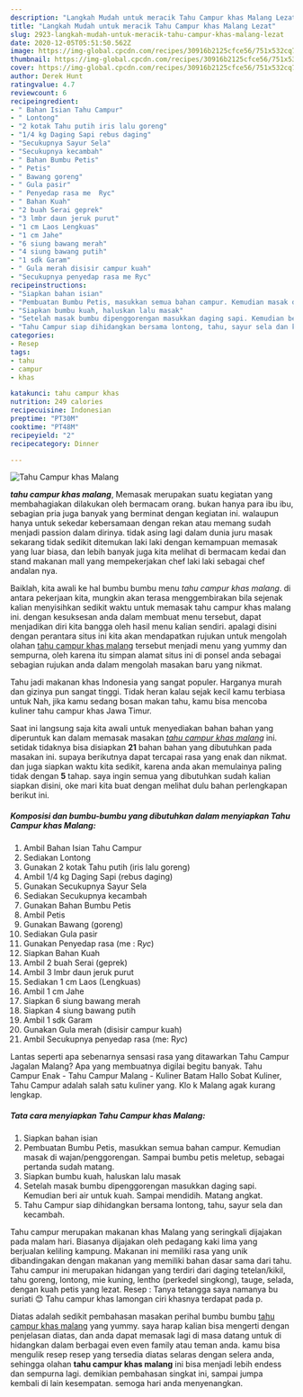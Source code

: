 ```yaml
---
description: "Langkah Mudah untuk meracik Tahu Campur khas Malang Lezat"
title: "Langkah Mudah untuk meracik Tahu Campur khas Malang Lezat"
slug: 2923-langkah-mudah-untuk-meracik-tahu-campur-khas-malang-lezat
date: 2020-12-05T05:51:50.562Z
image: https://img-global.cpcdn.com/recipes/30916b2125cfce56/751x532cq70/tahu-campur-khas-malang-foto-resep-utama.jpg
thumbnail: https://img-global.cpcdn.com/recipes/30916b2125cfce56/751x532cq70/tahu-campur-khas-malang-foto-resep-utama.jpg
cover: https://img-global.cpcdn.com/recipes/30916b2125cfce56/751x532cq70/tahu-campur-khas-malang-foto-resep-utama.jpg
author: Derek Hunt
ratingvalue: 4.7
reviewcount: 6
recipeingredient:
- " Bahan Isian Tahu Campur"
- " Lontong"
- "2 kotak Tahu putih iris lalu goreng"
- "1/4 kg Daging Sapi rebus daging"
- "Secukupnya Sayur Sela"
- "Secukupnya kecambah"
- " Bahan Bumbu Petis"
- " Petis"
- " Bawang goreng"
- " Gula pasir"
- " Penyedap rasa me  Ryc"
- " Bahan Kuah"
- "2 buah Serai geprek"
- "3 lmbr daun jeruk purut"
- "1 cm Laos Lengkuas"
- "1 cm Jahe"
- "6 siung bawang merah"
- "4 siung bawang putih"
- "1 sdk Garam"
- " Gula merah disisir campur kuah"
- "Secukupnya penyedap rasa me Ryc"
recipeinstructions:
- "Siapkan bahan isian"
- "Pembuatan Bumbu Petis, masukkan semua bahan campur. Kemudian masak di wajan/penggorengan. Sampai bumbu petis meletup, sebagai pertanda sudah matang."
- "Siapkan bumbu kuah, haluskan lalu masak"
- "Setelah masak bumbu dipenggorengan masukkan daging sapi. Kemudian beri air untuk kuah. Sampai mendidih. Matang angkat."
- "Tahu Campur siap dihidangkan bersama lontong, tahu, sayur sela dan kecambah."
categories:
- Resep
tags:
- tahu
- campur
- khas

katakunci: tahu campur khas 
nutrition: 249 calories
recipecuisine: Indonesian
preptime: "PT30M"
cooktime: "PT48M"
recipeyield: "2"
recipecategory: Dinner

---
```



![Tahu Campur khas Malang](https://img-global.cpcdn.com/recipes/30916b2125cfce56/751x532cq70/tahu-campur-khas-malang-foto-resep-utama.jpg)

<b><i>tahu campur khas malang</i></b>, Memasak merupakan suatu kegiatan yang membahagiakan dilakukan oleh bermacam orang. bukan hanya para ibu ibu, sebagian pria juga banyak yang berminat dengan kegiatan ini. walaupun hanya untuk sekedar kebersamaan dengan rekan atau memang sudah menjadi passion dalam dirinya. tidak asing lagi dalam dunia juru masak sekarang tidak sedikit ditemukan laki laki dengan kemampuan memasak yang luar biasa, dan lebih banyak juga kita melihat di bermacam kedai dan stand makanan mall yang mempekerjakan chef laki laki sebagai chef andalan nya.

Baiklah, kita awali ke hal bumbu bumbu menu <i>tahu campur khas malang</i>. di antara pekerjaan kita, mungkin akan terasa menggembirakan bila sejenak kalian menyisihkan sedikit waktu untuk memasak tahu campur khas malang ini. dengan kesuksesan anda dalam membuat menu tersebut, dapat menjadikan diri kita bangga oleh hasil menu kalian sendiri. apalagi disini dengan perantara situs ini kita akan mendapatkan rujukan untuk mengolah olahan <u>tahu campur khas malang</u> tersebut menjadi menu yang yummy dan sempurna, oleh karena itu simpan alamat situs ini di ponsel anda sebagai sebagian rujukan anda dalam mengolah masakan baru yang nikmat.

Tahu jadi makanan khas Indonesia yang sangat populer. Harganya murah dan gizinya pun sangat tinggi. Tidak heran kalau sejak kecil kamu terbiasa untuk Nah, jika kamu sedang bosan makan tahu, kamu bisa mencoba kuliner tahu campur khas Jawa Timur.


Saat ini langsung saja kita awali untuk menyediakan bahan bahan yang diperuntuk kan dalam memasak masakan <u><i>tahu campur khas malang</i></u> ini. setidak tidaknya bisa disiapkan <b>21</b> bahan bahan yang dibutuhkan pada masakan ini. supaya berikutnya dapat tercapai rasa yang enak dan nikmat. dan juga siapkan waktu kita sedikit, karena anda akan memulainya paling tidak dengan <b>5</b> tahap. saya ingin semua yang dibutuhkan sudah kalian siapkan disini, oke mari kita buat dengan melihat dulu bahan perlengkapan berikut ini.

<!--inarticleads1-->

##### Komposisi dan bumbu-bumbu yang dibutuhkan dalam menyiapkan Tahu Campur khas Malang:

1. Ambil  Bahan Isian Tahu Campur
1. Sediakan  Lontong
1. Gunakan 2 kotak Tahu putih (iris lalu goreng)
1. Ambil 1/4 kg Daging Sapi (rebus daging)
1. Gunakan Secukupnya Sayur Sela
1. Sediakan Secukupnya kecambah
1. Gunakan  Bahan Bumbu Petis
1. Ambil  Petis
1. Gunakan  Bawang (goreng)
1. Sediakan  Gula pasir
1. Gunakan  Penyedap rasa (me : R*yc*)
1. Siapkan  Bahan Kuah
1. Ambil 2 buah Serai (geprek)
1. Ambil 3 lmbr daun jeruk purut
1. Sediakan 1 cm Laos (Lengkuas)
1. Ambil 1 cm Jahe
1. Siapkan 6 siung bawang merah
1. Siapkan 4 siung bawang putih
1. Ambil 1 sdk Garam
1. Gunakan  Gula merah (disisir campur kuah)
1. Ambil Secukupnya penyedap rasa (me: R*yc*)


Lantas seperti apa sebenarnya sensasi rasa yang ditawarkan Tahu Campur Jagalan Malang? Apa yang membuatnya digilai begitu banyak. Tahu Campur Enak - Tahu Campur Malang - Kuliner Batam Hallo Sobat Kuliner, Tahu Campur adalah salah satu kuliner yang. Klo k Malang agak kurang lengkap. 

<!--inarticleads2-->

##### Tata cara menyiapkan Tahu Campur khas Malang:

1. Siapkan bahan isian
1. Pembuatan Bumbu Petis, masukkan semua bahan campur. Kemudian masak di wajan/penggorengan. Sampai bumbu petis meletup, sebagai pertanda sudah matang.
1. Siapkan bumbu kuah, haluskan lalu masak
1. Setelah masak bumbu dipenggorengan masukkan daging sapi. Kemudian beri air untuk kuah. Sampai mendidih. Matang angkat.
1. Tahu Campur siap dihidangkan bersama lontong, tahu, sayur sela dan kecambah.


Tahu campur merupakan makanan khas Malang yang seringkali dijajakan pada malam hari. Biasanya dijajakan oleh pedagang kaki lima yang berjualan keliling kampung. Makanan ini memiliki rasa yang unik dibandingakan dengan makanan yang memiliki bahan dasar sama dari tahu. Tahu campur ini merupakan hidangan yang terdiri dari daging tetelan/kikil, tahu goreng, lontong, mie kuning, lentho (perkedel singkong), tauge, selada, dengan kuah petis yang lezat. Resep : Tanya tetangga saya namanya bu suriati 😊 Tahu campur khas lamongan ciri khasnya terdapat pada p. 

Diatas adalah sedikit pembahasan masakan perihal bumbu bumbu <u>tahu campur khas malang</u> yang yummy. saya harap kalian bisa mengerti dengan penjelasan diatas, dan anda dapat memasak lagi di masa datang untuk di hidangkan dalam berbagai even even family atau teman anda. kamu bisa mengulik resep resep yang tersedia diatas selaras dengan selera anda, sehingga olahan <b>tahu campur khas malang</b> ini bisa menjadi lebih endess dan sempurna lagi. demikian pembahasan singkat ini, sampai jumpa kembali di lain kesempatan. semoga hari anda menyenangkan.
